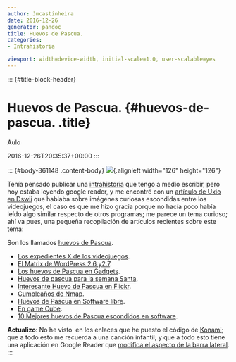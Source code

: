 ```yaml
---
author: Jmcastinheira
date: 2016-12-26
generator: pandoc
title: Huevos de Pascua.
categories:
- Intrahistoria

viewport: width=device-width, initial-scale=1.0, user-scalable=yes
---
```


::: {#title-block-header}
# Huevos de Pascua. {#huevos-de-pascua. .title}

Aulo

2016-12-26T20:35:37+00:00
:::

::: {#body-361148 .content-body}
![](http://www.webdelacasa.com/docs/assets/images/2008/03/huevos_pascua_4.jpg){.alignleft
width="126" height="126"}

Tenía pensado publicar una
[intrahistoria](http://entelequia.bligoo.com/tag/intrahistoria) que
tengo a medio escribir, pero hoy estaba leyendo google reader, y me
encontré con un [artículo de Uxio en
Dswii](http://dswii.es/10556/los-expedientes-x-de-los-videojuegos-misterios-ocultos-parte-1/)
que hablaba sobre imágenes curiosas escondidas entre los videojuegos, el
caso es que me hizo gracia porque no hacía poco había leído algo similar
respecto de otros programas; me parece un tema curioso; ahí va pues, una
pequeña recopilación de artículos recientes sobre este tema:

Son los llamados [huevos de
Pascua](http://es.wikipedia.org/wiki/Huevo_de_pascua_%28virtual%29).

-   [Los expedientes X de los
    videojuegos](http://dswii.es/10556/los-expedientes-x-de-los-videojuegos-misterios-ocultos-parte-1/).
-   [El Matrix de WordPress 2.6
    y2.7](http://ayudawordpress.com/el-matrix-de-wordpress-26-y-27/).
-   [Los huevos de Pascua en
    Gadgets](http://www.xataka.com/2008/03/19-huevos-de-pascua-en-gadgets).
-   [Huevos de pascua para la semana
    Santa](http://www.genbeta.com/2008/03/19-huevos-de-pascua-para-la-semana-santa).
-   [Interesante Huevo de Pascua en
    Flickr](http://www.genbeta.com/2006/12/13-interesante-huevo-de-pascua-en-flickr).
-   [Cumpleaños de
    Nmap](http://barrapunto.com/articles/06/09/01/0937228.shtml).
-   [Huevos de Pascua en Software
    libre](http://www.kriptopolis.org/huevos-de-pascua-en-software-libre-2).
-   [En game
    Cube](http://www.vidaextra.com/2008/08/02-huevos-de-pascua-en-el-inicio-de-gamecube).
-   [10 Mejores huevos de Pascua escondidos en
    software](http://www.blogpocket.com/2008/03/25/los-10-mejores-huevos-de-pascua-escondidos-en-software/).

**Actualizo**: No he visto  en los enlaces que he puesto el código de
[Konami](http://es.wikipedia.org/wiki/C%C3%B3digo_Konami); que a todo
esto me recuerda a una canción infantil; y que a todo esto tiene una
aplicación en Google Reader que [modifica el aspecto de la barra
lateral](http://gadgets.boingboing.net/2008/06/10/-b-a-google-reader-d.html).
:::
